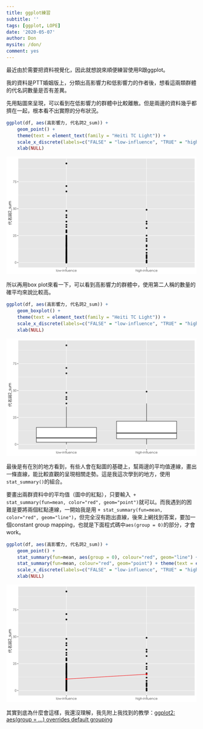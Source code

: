 ```yaml
---
title: ggplot練習
subtitle: ''
tags: [ggplot, LOPE]
date: '2020-05-07'
author: Don
mysite: /don/
comment: yes
---
```



最近由於需要把資料視覺化，因此就想說來順便練習使用R跟ggplot。


我的資料是PTT婚姻版上，分類出高影響力和低影響力的作者後，想看這兩類群體的代名詞數量是否有差異。

先用點圖來呈現，可以看到在低影響力的群體中比較離散。但是兩邊的資料幾乎都擠在一起，根本看不出實際的分布狀況。

```r
ggplot(df, aes(高影響力, 代名詞2_sum)) + 
    geom_point() + 
    theme(text = element_text(family = "Heiti TC Light")) +
    scale_x_discrete(labels=c("FALSE" = "low-influence", "TRUE" = "high-influence")) + 
    xlab(NULL)
```

<img src="./1.png">


所以再用box plot來看一下，可以看到高影響力的群體中，使用第二人稱的數量的確平均來說比較高。

```r
ggplot(df, aes(高影響力, 代名詞2_sum)) + 
    geom_boxplot() + 
    theme(text = element_text(family = "Heiti TC Light")) +
    scale_x_discrete(labels=c("FALSE" = "low-influence", "TRUE" = "high-influence")) + 
    xlab(NULL)
```

<img src="./2.png">



最後是有在別的地方看到，有些人會在點圖的基礎上，幫兩邊的平均值連線，畫出一條直線，能比較直觀的呈現相關走勢。這是我這次學到的地方，使用`stat_summary()`的組合。


要畫出兩群資料中的平均值（圖中的紅點），只要輸入` + stat_summary(fun=mean, color="red", geom="point")`就可以。而我遇到的困難是要將兩個紅點連線，一開始我是用 `+ stat_summary(fun=mean, color="red", geom="line")`，但完全沒有跑出直線，後來上網找到答案，要加一個constant group mapping，也就是下面程式碼中`aes(group = 0)`的部分，才會work。

```r
ggplot(df, aes(高影響力, 代名詞2_sum)) + 
    geom_point() + 
    stat_summary(fun=mean, aes(group = 0), colour="red", geom="line") + 
    stat_summary(fun=mean, colour="red", geom="point") + theme(text = element_text(family = "Heiti TC Light")) +
    scale_x_discrete(labels=c("FALSE" = "low-influence", "TRUE" = "high-influence")) + 
    xlab(NULL)
```

<img src="./3.png">

其實到底為什麼會這樣，我還沒理解，我先附上我找到的教學：[ggplot2: aes(group = ...) overrides default grouping](https://www.gl-li.com/2017/08/13/ggplot2-group-overrides-default-grouping/)
